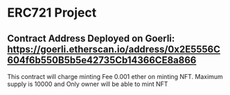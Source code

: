 # ERC721 Project 
## Contract Address Deployed on Goerli: https://goerli.etherscan.io/address/0x2E5556C604f6b550B5b5e42735Cb14366CE8a866

This contract will charge minting Fee 0.001 ether on minting NFT. Maximum supply is 10000 and Only owner will be able to mint NFT
